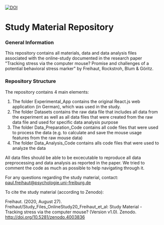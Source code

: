 ﻿
[![DOI](https://zenodo.org/badge/DOI/10.5281/zenodo.4003836.svg)](https://doi.org/10.5281/zenodo.4003836)

# Study Material Repository

### General Information

This repository contains all materials, data and data analysis files associated with the online-study documented in the research paper "Tracking stress via
the computer mouse? Promise and challenges of a potential behavioral stress marker" by Freihaut, Rockstroh, Blum & Göritz.

### Repository Structure

The repository contains 4 main elements:

1. The folder Experimental_App contains the original React.js web application (in German), which was used in the study.
2. The folder Datasets contains the raw data file that includes all data from the experiment as well as all data files
that were created from the raw data file and used for specific data analysis purpose
3. The folder Data_Preparation_Code contains all code files that were used to process the data (e.g. to calculate and save
the mouse usage features from the raw mouse data)
4. The folder Data_Analysis_Code contains alls code files that were used to analyze the data

All data files should be able to be excecutable to reproduce all data preprocessing and data analysis as reported in the paper.
We tried to comment the code as much as possible to help navigating through it.

For any questions regarding the study material, contact: paul.freihaut@psychologie.uni-freiburg.de

To cite the study material (according to Zenodo):

Freihaut. (2020, August 27). Freihaut/Study_Files_OnlineStudy20_Freihaut_et_al: Study Material - Tracking stress via the computer mouse? (Version v1.0). Zenodo. http://doi.org/10.5281/zenodo.4003836